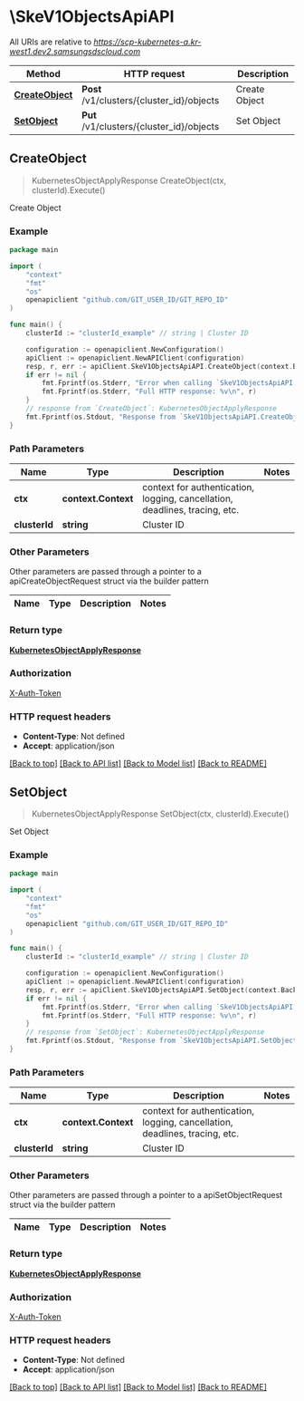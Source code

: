 # \SkeV1ObjectsApiAPI

All URIs are relative to *https://scp-kubernetes-a.kr-west1.dev2.samsungsdscloud.com*

Method | HTTP request | Description
------------- | ------------- | -------------
[**CreateObject**](SkeV1ObjectsApiAPI.md#CreateObject) | **Post** /v1/clusters/{cluster_id}/objects | Create Object
[**SetObject**](SkeV1ObjectsApiAPI.md#SetObject) | **Put** /v1/clusters/{cluster_id}/objects | Set Object



## CreateObject

> KubernetesObjectApplyResponse CreateObject(ctx, clusterId).Execute()

Create Object



### Example

```go
package main

import (
	"context"
	"fmt"
	"os"
	openapiclient "github.com/GIT_USER_ID/GIT_REPO_ID"
)

func main() {
	clusterId := "clusterId_example" // string | Cluster ID

	configuration := openapiclient.NewConfiguration()
	apiClient := openapiclient.NewAPIClient(configuration)
	resp, r, err := apiClient.SkeV1ObjectsApiAPI.CreateObject(context.Background(), clusterId).Execute()
	if err != nil {
		fmt.Fprintf(os.Stderr, "Error when calling `SkeV1ObjectsApiAPI.CreateObject``: %v\n", err)
		fmt.Fprintf(os.Stderr, "Full HTTP response: %v\n", r)
	}
	// response from `CreateObject`: KubernetesObjectApplyResponse
	fmt.Fprintf(os.Stdout, "Response from `SkeV1ObjectsApiAPI.CreateObject`: %v\n", resp)
}
```

### Path Parameters


Name | Type | Description  | Notes
------------- | ------------- | ------------- | -------------
**ctx** | **context.Context** | context for authentication, logging, cancellation, deadlines, tracing, etc.
**clusterId** | **string** | Cluster ID | 

### Other Parameters

Other parameters are passed through a pointer to a apiCreateObjectRequest struct via the builder pattern


Name | Type | Description  | Notes
------------- | ------------- | ------------- | -------------


### Return type

[**KubernetesObjectApplyResponse**](KubernetesObjectApplyResponse.md)

### Authorization

[X-Auth-Token](../README.md#X-Auth-Token)

### HTTP request headers

- **Content-Type**: Not defined
- **Accept**: application/json

[[Back to top]](#) [[Back to API list]](../README.md#documentation-for-api-endpoints)
[[Back to Model list]](../README.md#documentation-for-models)
[[Back to README]](../README.md)


## SetObject

> KubernetesObjectApplyResponse SetObject(ctx, clusterId).Execute()

Set Object



### Example

```go
package main

import (
	"context"
	"fmt"
	"os"
	openapiclient "github.com/GIT_USER_ID/GIT_REPO_ID"
)

func main() {
	clusterId := "clusterId_example" // string | Cluster ID

	configuration := openapiclient.NewConfiguration()
	apiClient := openapiclient.NewAPIClient(configuration)
	resp, r, err := apiClient.SkeV1ObjectsApiAPI.SetObject(context.Background(), clusterId).Execute()
	if err != nil {
		fmt.Fprintf(os.Stderr, "Error when calling `SkeV1ObjectsApiAPI.SetObject``: %v\n", err)
		fmt.Fprintf(os.Stderr, "Full HTTP response: %v\n", r)
	}
	// response from `SetObject`: KubernetesObjectApplyResponse
	fmt.Fprintf(os.Stdout, "Response from `SkeV1ObjectsApiAPI.SetObject`: %v\n", resp)
}
```

### Path Parameters


Name | Type | Description  | Notes
------------- | ------------- | ------------- | -------------
**ctx** | **context.Context** | context for authentication, logging, cancellation, deadlines, tracing, etc.
**clusterId** | **string** | Cluster ID | 

### Other Parameters

Other parameters are passed through a pointer to a apiSetObjectRequest struct via the builder pattern


Name | Type | Description  | Notes
------------- | ------------- | ------------- | -------------


### Return type

[**KubernetesObjectApplyResponse**](KubernetesObjectApplyResponse.md)

### Authorization

[X-Auth-Token](../README.md#X-Auth-Token)

### HTTP request headers

- **Content-Type**: Not defined
- **Accept**: application/json

[[Back to top]](#) [[Back to API list]](../README.md#documentation-for-api-endpoints)
[[Back to Model list]](../README.md#documentation-for-models)
[[Back to README]](../README.md)

